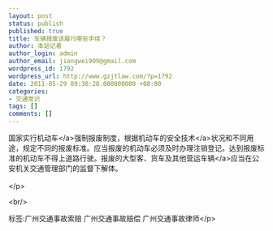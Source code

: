 ```yaml
---
layout: post
status: publish
published: true
title: 车辆报废该履行哪些手续？
author: 本站记者
author_login: admin
author_email: jiangwei909@gmail.com
wordpress_id: 1792
wordpress_url: http://www.gzjtlaw.com/?p=1792
date: 2011-05-29 09:30:28.000000000 +08:00
categories:
- 交通常识
tags: []
comments: []
---
```

<p>国家实行<a>机动车<&#47;a>强制报废制度，根据机动车的<a>安全技术<&#47;a>状况和不同用途，规定不同的报废标准。应当报废的机动车必须及时办理注销登记。达到报废标准的机动车不得上道路行驶。报废的大型客、货车及其他营运<a>车辆<&#47;a>应当在公安机关交通管理部门的监督下解体。<br><br><&#47;p><br&#47;><p>标签:广州交通事故索赔 广州交通事故赔偿 广州交通事故律师<&#47;p>
